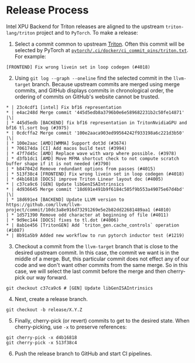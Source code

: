 # Release Process

Intel XPU Backend for Triton releases are aligned to the upstream `triton-lang/triton` project and to `PyTorch`. To make a release:

1. Select a commit common to upstream [Triton](https://github.com/triton-lang/triton). Often this commit will be selected by PyTorch at [`pytorch/.ci/docker/ci_commit_pins/triton.txt`](https://github.com/pytorch/pytorch/blob/main/.ci/docker/ci_commit_pins/triton.txt). For example:
```
[FRONTEND] Fix wrong livein set in loop codegen (#4018)
```
2. Using `git log --graph --oneline` find the selected commit in the `llvm-target` branch. Because upstream commits are merged using merge commits, and GitHub displays commits in chronological order, the ordering of commits on GitHub's website cannot be trusted.
```
* | 23c4cdf1 [intel] Fix bf16 representation
* | e4ac248d Merge commit '445d5edb8a3796b0e6e589682231b2c50fe14871'
|\|
| * 445d5edb [BACKEND] fix bf16 representation in TritonNvidiaGPU and bf16 tl.sort bug (#3975)
* | 0cdcffa2 Merge commit '100e2aaca903ed99564242f933198a6c221d3b50'
|\|
| * 100e2aac [AMD][WMMA] Support dot3d (#3674)
| * 706174da [CI] Add macos build test (#3994)
| * 47f7d45c [AMD] Replace wave with warp where possible. (#3978)
| * d3fb1dc1 [AMD] Move MFMA shortcut check to not compute scratch buffer shape if it is not needed (#3790)
| * b847042d Remove redundant options from passes (#4015)
| * 513f38c4 [FRONTEND] Fix wrong livein set in loop codegen (#4018)
| * d4b16818 [DOCS] improve Triton Linear layout doc (#4005)
* | c37ca9c6 [GEN] Update libGenISAIntrinsics
* | 4d936645 Merge commit '18d691e491b9f6184c505f9b553a49075e67d4bd'
|\|
| * 18d691e4 [BACKEND] Update LLVM version to https://github.com/llvm/llvm-project/commit/10dc3a8e916d73291269e5e2b82dd22681489aa1 (#4010)
| * 1d571390 Remove odd character at beginning of file (#4011)
| * 9d9ec144 [DOCS] fixes to tl.dot (#4006)
* | 8ab1e456 [TritonGEN] Add `triton_gen.cache_controls` operation (#1087)
* | 8b91a5b9 Added new workflow to run pytorch inductor test (#1219)
```

3. Checkout a commit from the `llvm-target` branch that is close to the desired upstream commit. In this case, the commit we want is in the middle of a merge. But, this particular commit does not effect any of our code and we don't want other commits from the same merge. So in this case, we will select the last commit before the merge and then cherry-pick our way forward.
```
git checkout c37ca9c6 # [GEN] Update libGenISAIntrinsics
```

4. Next, create a release branch.
```
git checkout -b release/X.Y.Z
```

5. Finally, cherry-pick (or revert) commits to get to the desired state. When cherry-picking, use `-x` to preserve references:
```
git cherry-pick -x d4b16818
git cherry-pick -x 513f38c4
```

6. Push the release branch to GitHub and start CI pipelines.
